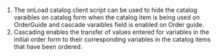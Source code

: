 1. The onLoad catalog client script can be used to hide the catalog varaibles on catalog form when the catalog item is being used on OrderGuide and cascade varaibles field is enabled on Order guide.
2. Cascading enables the transfer of values entered for variables in the initial order form to their corresponding variables in the catalog items that have been ordered.
